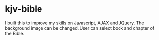 kjv-bible
=========

I built this to improve my skills on Javascript, AJAX and JQuery. The background image can be changed. User can select
book and chapter of the Bible.
